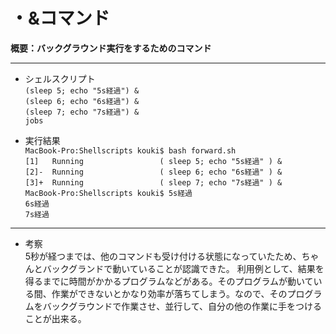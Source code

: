 # ・&コマンド
**概要：バックグラウンド実行をするためのコマンド**
***
* シェルスクリプト  
`(sleep 5; echo "5s経過") &`  
`(sleep 6; echo "6s経過") &`  
`(sleep 7; echo "7s経過") &`  
`jobs`  

* 実行結果  
`MacBook-Pro:Shellscripts kouki$ bash forward.sh`  
`[1]   Running                 ( sleep 5; echo "5s経過" ) &`  
`[2]-  Running                 ( sleep 6; echo "6s経過" ) &`  
`[3]+  Running                 ( sleep 7; echo "7s経過" ) &`  
`MacBook-Pro:Shellscripts kouki$ 5s経過`  
`6s経過`  
`7s経過`
***
* 考察  
5秒が経つまでは、他のコマンドも受け付ける状態になっていたため、ちゃんとバックグランドで動いていることが認識できた。
利用例として、結果を得るまでに時間がかかるプログラムなどがある。そのプログラムが動いている間、作業ができないとかなり効率が落ちてしまう。なので、そのプログラムをバックグラウンドで作業させ、並行して、自分の他の作業に手をつけることが出来る。
